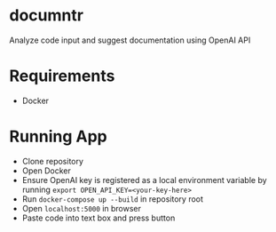 # documntr
 Analyze code input and suggest documentation using OpenAI API

# Requirements
- Docker

# Running App
- Clone repository
- Open Docker
- Ensure OpenAI key is registered as a local environment variable by running `export OPEN_API_KEY=<your-key-here>`
- Run `docker-compose up --build` in repository root
- Open `localhost:5000` in browser
- Paste code into text box and press button
